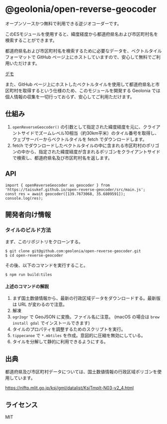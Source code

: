 # @geolonia/open-reverse-geocoder

オープンソースかつ無料で利用できる逆ジオコーダーです。

このESモジュールを使用すると、緯度経度から都道府県名および市区町村名を検索することができます。

都道府県名および市区町村名を検索するために必要なデータを、ベクトルタイルフォーマットで GitHub ページ上にホストしていますので、安心して無料でご利用いただけます。

[デモ](https://codepen.io/geolonia/pen/oNZLPQP)

また、GitHub ページ上にホストしたベクトルタイルを使用して都道府県名と市区町村を取得するという仕様のため、このモジュールを開発する Geolonia では個人情報の収集を一切行っておらず、安心してご利用ただけます。

## 仕組み

1. `openReverseGeocoder()` の引数として指定された緯度経度を元に、クライアントサイドでズームレベル10相当（約30km平米）のタイル番号を取得し、ウェブサーバーからベクトルタイルを fetch でダウンロードします。
2. fetch でダウンロードしたベクトルタイルの中に含まれる市区町村のポリゴンの中から、指定された緯度経度が含まれるポリゴンをクライアントサイドで検索し、都道府県名及び市区町村名を返します。

## API

```
import { openReverseGeocoder as geocoder } from 'https://taisukef.github.io/open-reverse-geocoder/src/main.js';
const res = await geocoder([139.7673068, 35.6809591]);
console.log(res);
```

## 開発者向け情報

### タイルのビルド方法

まず、このリポジトリをクローンする。

```
$ git clone git@github.com:geolonia/open-reverse-geocoder.git
$ cd open-reverse-geocoder
```

その後、以下のコマンドを実行すること。

```
$ npm run build:tiles
```

#### 上述のコマンドの解説

1. まず国土数値情報から、最新の行政区域データをダウンロードする。最新版は URL が変わるので注意。
2. 解凍
3. `ogr2ogr` で GeoJSON に変換。ファイル名に注意。 (macOS の場合は `brew install gdal` でインストールできます)
4. タイルのプロパティを調整するためのスクリプトを実行。
5. `tippecanoe` で `*.mbtiles` を作成。意図的に圧縮を無効にしている。
6. タイルを分解して静的に利用できるようにする。

## 出典

都道府県及び市区町村データについては、国土数値情報の行政区域ポリゴンを使用しています。

https://nlftp.mlit.go.jp/ksj/gml/datalist/KsjTmplt-N03-v2_4.html

## ライセンス

MIT
